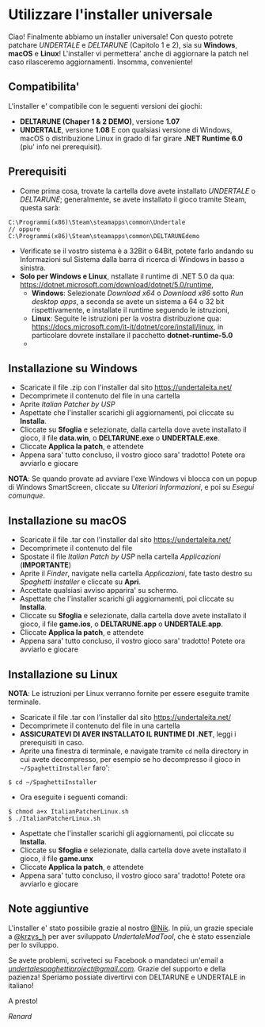 
# Utilizzare l'installer universale

Ciao! 
Finalmente abbiamo un installer universale! Con questo potrete patchare *UNDERTALE* e *DELTARUNE* (Capitolo 1 e 2), sia su **Windows**, **macOS** e **Linux**! L'installer vi permettera' anche di aggiornare la patch nel caso rilasceremo aggiornamenti. Insomma, conveniente!

## Compatibilita'

L'installer e' compatibile con le seguenti versioni dei giochi:
-  **DELTARUNE (Chaper 1 & 2 DEMO)**, versione **1.07**
-  **UNDERTALE**, versione **1.08**
E con qualsiasi versione di Windows, macOS o distribuzione Linux in grado di far girare **.NET Runtime 6.0** (piu' info nei prerequisit).

## Prerequisiti

- Come prima cosa, trovate la cartella dove avete installato *UNDERTALE* o *DELTARUNE*; generalmente, se avete installato il gioco tramite Steam, questa sarà:
```
C:\Programmi(x86)\Steam\steamapps\common\Undertale 
// oppure
C:\Programmi(x86)\Steam\steamapps\common\DELTARUNEdemo
```
- Verificate se il vostro sistema è a 32Bit o 64Bit, potete farlo andando su Informazioni sul Sistema dalla barra di ricerca di Windows in basso a sinistra.
- **Solo per Windows e Linux**, nstallate il runtime di .NET 5.0 da qua: https://dotnet.microsoft.com/download/dotnet/5.0/runtime, 
	- **Windows**: Selezionate *Download x64* o *Download x86* sotto *Run desktop apps*, a seconda se avete un sistema a 64 o 32 bit rispettivamente, e installate il runtime seguendo le istruzioni,
	- **Linux**: Seguite le istruzioni per la vostra distribuzione qua: https://docs.microsoft.com/it-it/dotnet/core/install/linux, in particolare dovrete installare il pacchetto **dotnet-runtime-5.0**
	- 
## Installazione su Windows
- Scaricate il file .zip con l'installer dal sito https://undertaleita.net/
- Decomprimete il contenuto del file in una cartella
- Aprite *Italian Patcher by USP*
- Aspettate che l'installer scarichi gli aggiornamenti, poi cliccate su **Installa**.
- Cliccate su **Sfoglia** e selezionate, dalla cartella dove avete installato il gioco, il file **data.win**, o **DELTARUNE.exe** o **UNDERTALE.exe**.
- Cliccate **Applica la patch**, e attendete
- Appena sara' tutto concluso, il vostro gioco sara' tradotto! Potete ora avviarlo e giocare

**NOTA**: Se quando provate ad avviare l'exe Windows vi blocca con un popup di Windows SmartScreen, cliccate su *Ulteriori Informazioni*, e poi su *Esegui comunque*.

## Installazione su macOS
- Scaricate il file .tar con l'installer dal sito https://undertaleita.net/
- Decomprimete il contenuto del file
- Spostate il file *Italian Patch by USP* nella cartella *Applicazioni* (**IMPORTANTE**)
- Aprite il *Finder*, navigate nella cartella *Applicazioni*, fate tasto destro su *Spaghetti Installer* e cliccate su **Apri**.
- Accettate qualsiasi avviso apparira' su schermo.
- Aspettate che l'installer scarichi gli aggiornamenti, poi cliccate su **Installa**.
- Cliccate su **Sfoglia** e selezionate, dalla cartella dove avete installato il gioco, il file **game.ios**, o **DELTARUNE.app** o **UNDERTALE.app**.
- Cliccate **Applica la patch**, e attendete
- Appena sara' tutto concluso, il vostro gioco sara' tradotto! Potete ora avviarlo e giocare

## Installazione su Linux
**NOTA**: Le istruzioni per Linux verranno fornite per essere eseguite tramite terminale.
- Scaricate il file .tar con l'installer dal sito https://undertaleita.net/
- Decomprimete il contenuto del file in una cartella
- **ASSICURATEVI DI AVER INSTALLATO IL RUNTIME DI .NET**, leggi i prerequisiti in caso.
- Aprite una finestra di terminale, e navigate tramite `cd` nella directory in cui avete decompresso, per esempio se ho decompresso il gioco in `~/SpaghettiInstaller` faro':
```
$ cd ~/SpaghettiInstaller
```
- Ora eseguite i seguenti comandi:
```
$ chmod a+x ItalianPatcherLinux.sh
$ ./ItalianPatcherLinux.sh
```
- Aspettate che l'installer scarichi gli aggiornamenti, poi cliccate su **Installa**.
- Cliccate su **Sfoglia** e selezionate, dalla cartella dove avete installato il gioco, il file **game.unx**
- Cliccate **Applica la patch**, e attendete
- Appena sara' tutto concluso, il vostro gioco sara' tradotto! Potete ora avviarlo e giocare

## Note aggiuntive 
L'installer e' stato possibile grazie al nostro [@Nik](https://github.com/nkrapivin). In più, un grazie speciale a [@krzys_h](https://github.com/krzys-h) per aver sviluppato *UndertaleModTool*, che è stato essenziale per lo sviluppo.

Se avete problemi, scriveteci su Facebook o mandateci un'email a *undertalespaghettiproject@gmail.com*. Grazie del supporto e della pazienza! Speriamo possiate divertirvi con DELTARUNE e UNDERTALE in italiano!

A presto!

*Renard*